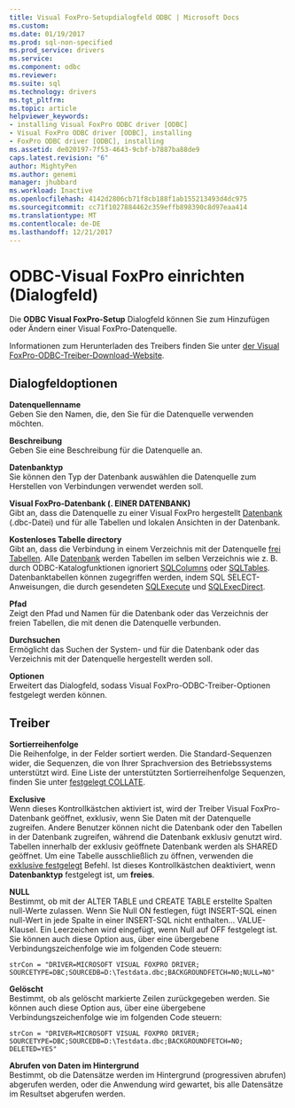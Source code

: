```yaml
---
title: Visual FoxPro-Setupdialogfeld ODBC | Microsoft Docs
ms.custom: 
ms.date: 01/19/2017
ms.prod: sql-non-specified
ms.prod_service: drivers
ms.service: 
ms.component: odbc
ms.reviewer: 
ms.suite: sql
ms.technology: drivers
ms.tgt_pltfrm: 
ms.topic: article
helpviewer_keywords:
- installing Visual FoxPro ODBC driver [ODBC]
- Visual FoxPro ODBC driver [ODBC], installing
- FoxPro ODBC driver [ODBC], installing
ms.assetid: de020197-7f53-4643-9cbf-b7887ba88de9
caps.latest.revision: "6"
author: MightyPen
ms.author: genemi
manager: jhubbard
ms.workload: Inactive
ms.openlocfilehash: 4142d2806cb71f8cb188f1ab155213493d4dc975
ms.sourcegitcommit: cc71f1027884462c359effb898390c8d97eaa414
ms.translationtype: MT
ms.contentlocale: de-DE
ms.lasthandoff: 12/21/2017
---
```

# <a name="odbc-visual-foxpro-setup-dialog-box"></a>ODBC-Visual FoxPro einrichten (Dialogfeld)
Die **ODBC Visual FoxPro-Setup** Dialogfeld können Sie zum Hinzufügen oder Ändern einer Visual FoxPro-Datenquelle.  
  
 Informationen zum Herunterladen des Treibers finden Sie unter [der Visual FoxPro-ODBC-Treiber-Download-Website](http://go.microsoft.com/fwlink/?LinkId=121318).  
  
## <a name="dialog-box-options"></a>Dialogfeldoptionen  
 **Datenquellenname**  
 Geben Sie den Namen, die, den Sie für die Datenquelle verwenden möchten.  
  
 **Beschreibung**  
 Geben Sie eine Beschreibung für die Datenquelle an.  
  
 **Datenbanktyp**  
 Sie können den Typ der Datenbank auswählen die Datenquelle zum Herstellen von Verbindungen verwendet werden soll.  
  
 **Visual FoxPro-Datenbank (. EINER DATENBANK)**  
 Gibt an, dass die Datenquelle zu einer Visual FoxPro hergestellt [Datenbank](../../odbc/microsoft/visual-foxpro-terminology.md) (.dbc-Datei) und für alle Tabellen und lokalen Ansichten in der Datenbank.  
  
 **Kostenloses Tabelle directory**  
 Gibt an, dass die Verbindung in einem Verzeichnis mit der Datenquelle [frei Tabellen](../../odbc/microsoft/visual-foxpro-terminology.md). Alle [Datenbank](../../odbc/microsoft/visual-foxpro-terminology.md) werden Tabellen im selben Verzeichnis wie z. B. durch ODBC-Katalogfunktionen ignoriert [SQLColumns](../../odbc/microsoft/sqlcolumns-visual-foxpro-odbc-driver.md) oder [SQLTables](../../odbc/microsoft/sqltables-visual-foxpro-odbc-driver.md). Datenbanktabellen können zugegriffen werden, indem SQL SELECT-Anweisungen, die durch gesendeten [SQLExecute](../../odbc/microsoft/sqlexecute-visual-foxpro-odbc-driver.md) und [SQLExecDirect](../../odbc/microsoft/sqlexecdirect-visual-foxpro-odbc-driver.md).  
  
 **Pfad**  
 Zeigt den Pfad und Namen für die Datenbank oder das Verzeichnis der freien Tabellen, die mit denen die Datenquelle verbunden.  
  
 **Durchsuchen**  
 Ermöglicht das Suchen der System- und für die Datenbank oder das Verzeichnis mit der Datenquelle hergestellt werden soll.  
  
 **Optionen**  
 Erweitert das Dialogfeld, sodass Visual FoxPro-ODBC-Treiber-Optionen festgelegt werden können.  
  
## <a name="driver"></a>Treiber  
 **Sortierreihenfolge**  
 Die Reihenfolge, in der Felder sortiert werden. Die Standard-Sequenzen wider, die Sequenzen, die von Ihrer Sprachversion des Betriebssystems unterstützt wird. Eine Liste der unterstützten Sortierreihenfolge Sequenzen, finden Sie unter [festgelegt COLLATE](../../odbc/microsoft/set-collate-command.md).  
  
 **Exclusive**  
 Wenn dieses Kontrollkästchen aktiviert ist, wird der Treiber Visual FoxPro-Datenbank geöffnet, exklusiv, wenn Sie Daten mit der Datenquelle zugreifen. Andere Benutzer können nicht die Datenbank oder den Tabellen in der Datenbank zugreifen, während die Datenbank exklusiv genutzt wird. Tabellen innerhalb der exklusiv geöffnete Datenbank werden als SHARED geöffnet. Um eine Tabelle ausschließlich zu öffnen, verwenden die [exklusive festgelegt](../../odbc/microsoft/set-exclusive-command.md) Befehl. Ist dieses Kontrollkästchen deaktiviert, wenn **Datenbanktyp** festgelegt ist, um **freies**.  
  
 **NULL**  
 Bestimmt, ob mit der ALTER TABLE und CREATE TABLE erstellte Spalten null-Werte zulassen. Wenn Sie Null ON festlegen, fügt INSERT-SQL einen null-Wert in jede Spalte in einer INSERT-SQL nicht enthalten... VALUE-Klausel. Ein Leerzeichen wird eingefügt, wenn Null auf OFF festgelegt ist. Sie können auch diese Option aus, über eine übergebene Verbindungszeichenfolge wie im folgenden Code steuern:  
  
```  
strCon = "DRIVER=MICROSOFT VISUAL FOXPRO DRIVER;  
SOURCETYPE=DBC;SOURCEDB=D:\Testdata.dbc;BACKGROUNDFETCH=NO;NULL=NO"  
```  
  
 **Gelöscht**  
 Bestimmt, ob als gelöscht markierte Zeilen zurückgegeben werden. Sie können auch diese Option aus, über eine übergebene Verbindungszeichenfolge wie im folgenden Code steuern:  
  
```  
strCon = "DRIVER=MICROSOFT VISUAL FOXPRO DRIVER;  
SOURCETYPE=DBC;SOURCEDB=D:\Testdata.dbc;BACKGROUNDFETCH=NO;  
DELETED=YES"  
```  
  
 **Abrufen von Daten im Hintergrund**  
 Bestimmt, ob die Datensätze werden im Hintergrund (progressiven abrufen) abgerufen werden, oder die Anwendung wird gewartet, bis alle Datensätze im Resultset abgerufen werden.
